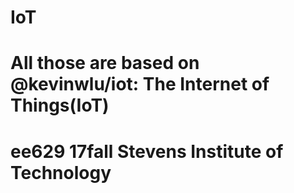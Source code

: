 # IoT
# All those are based on @kevinwlu/iot: The Internet of Things(IoT)
# ee629 17fall Stevens Institute of Technology
